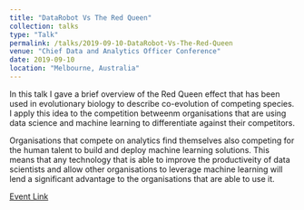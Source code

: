 ```yaml
---
title: "DataRobot Vs The Red Queen"
collection: talks
type: "Talk"
permalink: /talks/2019-09-10-DataRobot-Vs-The-Red-Queen 
venue: "Chief Data and Analytics Officer Conference"
date: 2019-09-10
location: "Melbourne, Australia"
---
```


In this talk I gave a brief overview of the Red Queen effect that has been
used in evolutionary biology to describe co-evolution of competing species.
I apply this idea to the competition betweenm organisations that are using
data science and machine learning to differentiate against their competitors.

Organisations that compete on analytics find themselves also competing for the 
human talent to build and deploy machine learning solutions. This means that any
technology that is able to improve the productiveity of data scientists and 
allow other organisations to leverage machine learning will lend a significant 
advantage to the organisations that are able to use it.
 
[Event Link](https://cdao-mel.coriniumintelligence.com/)

